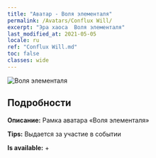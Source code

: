 ```yaml
---
title: "Аватар - Воля элементаля"
permalink: /Avatars/Conflux Will/
excerpt: "Эра хаоса  Воля элементаля"
last_modified_at: 2021-05-05
locale: ru
ref: "Conflux Will.md"
toc: false
classes: wide
---
```

 ![Воля элементаля](/images/a/avatarFrame_117.png)

## Подробности

 **Описание:** Рамка аватара «Воля элементаля» 

 **Tips:** Выдается за участие в событии 

 **Is available:**  + 

